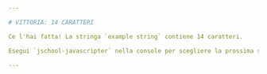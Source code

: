 ```yaml
---

# VITTORIA: 14 CARATTERI

Ce l'hai fatta! La stringa `example string` contiene 14 caratteri.

Esegui `jschool-javascripter` nella console per scegliere la prossima sfida.

---
```

